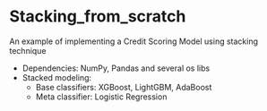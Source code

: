 # Stacking_from_scratch
An example of implementing a Credit Scoring Model using stacking technique 
- Dependencies: NumPy, Pandas and several os libs 
- Stacked modeling:
  - Base classifiers: XGBoost, LightGBM, AdaBoost
  - Meta classifier: Logistic Regression
